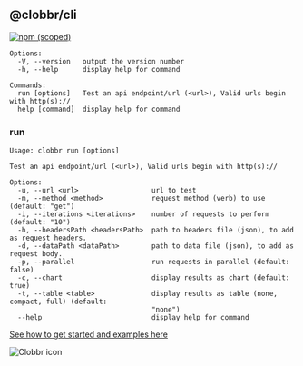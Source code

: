 ## @clobbr/cli

[![npm (scoped)](https://img.shields.io/npm/v/@clobbr/cli?label=cli&style=flat)](https://github.com/parsecph/clobbr/tree/master/packages/cli)

```
Options:
  -V, --version   output the version number
  -h, --help      display help for command

Commands:
  run [options]   Test an api endpoint/url (<url>), Valid urls begin with http(s)://
  help [command]  display help for command
```

### run

```
Usage: clobbr run [options]

Test an api endpoint/url (<url>), Valid urls begin with http(s)://

Options:
  -u, --url <url>                  url to test
  -m, --method <method>            request method (verb) to use (default: "get")
  -i, --iterations <iterations>    number of requests to perform (default: "10")
  -h, --headersPath <headersPath>  path to headers file (json), to add as request headers.
  -d, --dataPath <dataPath>        path to data file (json), to add as request body.
  -p, --parallel                   run requests in parallel (default: false)
  -c, --chart                      display results as chart (default: true)
  -t, --table <table>              display results as table (none, compact, full) (default:
                                   "none")
  --help                           display help for command
```

[See how to get started and examples here](../../README.md)

![Clobbr icon](https://user-images.githubusercontent.com/1515742/80861773-da9a6a00-8c70-11ea-9671-77e1bb2dea04.png)

